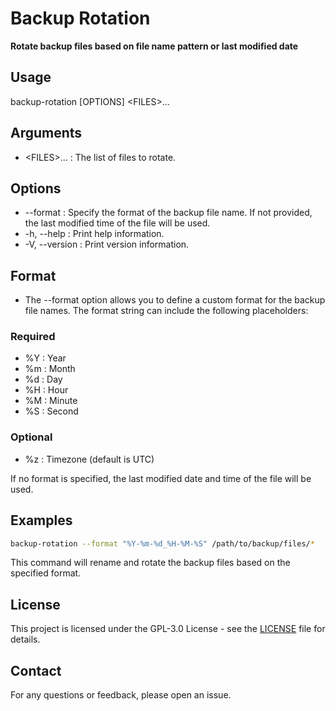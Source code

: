 # Backup Rotation

**Rotate backup files based on file name pattern or last modified date**

## Usage

backup-rotation [OPTIONS] \<FILES\>...

## Arguments

- \<FILES\>... : The list of files to rotate.

## Options

- --format <FORMAT> : Specify the format of the backup file name. If not provided, the last modified time of the file will be used.
- -h, --help : Print help information.
- -V, --version : Print version information.

## Format

- The --format option allows you to define a custom format for the backup file names. The format string can include the following placeholders:

### Required

- %Y : Year
- %m : Month
- %d : Day
- %H : Hour
- %M : Minute
- %S : Second

### Optional

- %z : Timezone (default is UTC)

If no format is specified, the last modified date and time of the file will be used.

## Examples

```bash
backup-rotation --format "%Y-%m-%d_%H-%M-%S" /path/to/backup/files/*
```

This command will rename and rotate the backup files based on the specified format.

## License

This project is licensed under the GPL-3.0 License - see the [LICENSE](LICENSE) file for details.

## Contact

For any questions or feedback, please open an issue.
